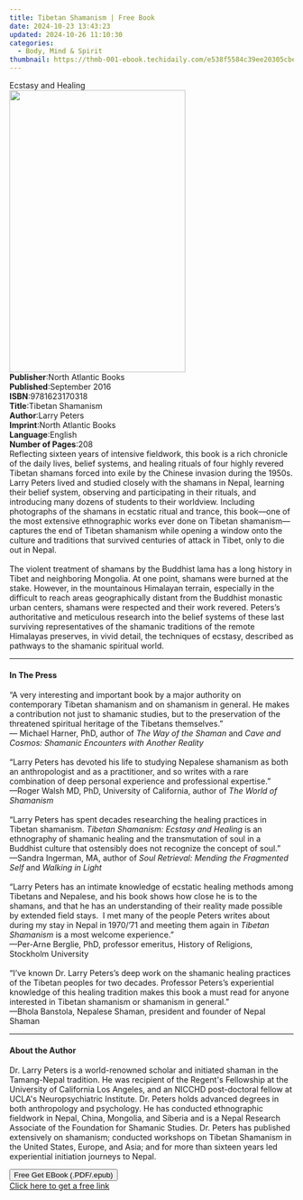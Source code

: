 ```yaml
---
title: Tibetan Shamanism | Free Book
date: 2024-10-23 13:43:23
updated: 2024-10-26 11:10:30
categories:
  - Body, Mind & Spirit
thumbnail: https://thmb-001-ebook.techidaily.com/e538f5584c39ee20305cbecefaf5ab14e26c394142fe7e2fd5316579ae84a426.jpg
---
```

<main id="book-container">
  <div class="flex flex-col">
    <div class="book-brief flex-1 py-6 px-4 sm:p-6 md:py-10 md:px-8">
      <!-- brief-->
      <div class="book-brief-main">Ecstasy and Healing</div>
    </div>
    <div
      class="book-meta-info flex-1 grid gap-4 col-start-1 col-end-3 row-start-1 sm:mb-6 sm:grid-cols-4 lg:gap-6 lg:col-start-2 lg:row-end-6 lg:row-span-6 lg:mb-0"
    >
      <div
        class="book-meta-info-left place-content-center mt-4 p-4 text-sm leading-6 col-start-2 col-span-2 dark:text-slate-400"
      >
        <img
          class="w-full h-500 object-cover rounded-lg sm:h-255 sm:col-span-2 lg:col-span-full"
          src="https://img-001-ebook.techidaily.com/ad4bc2b5685dded436e0cec49f477ad4556967ed4fc62899cd87b18f365900e8.jpg"
          alt=""
          width="312"
          height="500"
        />
      </div>
      <div
        class="book-meta-info-right mt-2 col-start-1 row-start-2 col-span-3 self-center"
      >
        <!-- meta data  -->
        <div class="flex flex-col px-4 md:px-8">
          <div class="flex-1">
            <strong>Publisher</strong>:<span class="px-2"
              >North Atlantic Books</span
            >
          </div>
          <div class="flex-1">
            <strong>Published</strong>:<span class="px-2">September 2016</span>
          </div>
          <div class="flex-1">
            <strong>ISBN</strong>:<span class="px-2">9781623170318</span>
          </div>
          <div class="flex-1">
            <strong>Title</strong>:<span class="px-2">Tibetan Shamanism</span>
          </div>
          <div class="flex-1">
            <strong>Author</strong>:<span class="px-2">Larry Peters</span>
          </div>
          <div class="flex-1">
            <strong>Imprint</strong>:<span class="px-2"
              >North Atlantic Books</span
            >
          </div>
          <div class="flex-1">
            <strong>Language</strong>:<span class="px-2">English</span>
          </div>
          <div class="flex-1">
            <strong>Number of Pages</strong>:<span class="px-2">208</span>
          </div>
        </div>
      </div>
    </div>
    <div class="book-description flex-1 py-6 px-4 sm:p-6 md:py-10 md:px-8">
      <div class="book-description-main">
        <div accordion-content="" id="description">
          Reflecting sixteen years of intensive fieldwork, this book is a rich
          chronicle of the daily lives, belief systems, and healing rituals of
          four highly revered Tibetan shamans forced into exile by the Chinese
          invasion during the 1950s. Larry Peters lived and studied closely with
          the shamans in Nepal, learning their belief system, observing and
          participating in their rituals, and introducing many dozens of
          students to their worldview. Including photographs of the shamans in
          ecstatic ritual and trance, this book—one of the most extensive
          ethnographic works ever done on Tibetan shamanism—captures the end of
          Tibetan shamanism while opening a window onto the culture and
          traditions that survived centuries of attack in Tibet, only to die out
          in Nepal.<br /><br />
          The violent treatment of shamans by the Buddhist lama has a long
          history in Tibet and neighboring Mongolia. At one point, shamans were
          burned at the stake. However, in the mountainous Himalayan terrain,
          especially in the difficult to reach areas geographically distant from
          the Buddhist monastic urban centers, shamans were respected and their
          work revered. Peters’s authoritative and meticulous research into the
          belief systems of these last surviving representatives of the shamanic
          traditions of the remote Himalayas preserves, in vivid detail, the
          techniques of ecstasy, described as pathways to the shamanic spiritual
          world.
        </div>
        <div class="accordion-fader"></div>
      </div>
    </div>
    <div class="book-excerpts flex-1 py-6 px-4 sm:p-6 md:py-10 md:px-8">
      <!-- excerpts-->
      <div class="book-excerpts-main">
        <hr />
        <h4 class="placeholder placeholder-heading">
          <span>In The Press</span>
        </h4>
        <p>
          “A very interesting and important book by a major authority on
          contemporary Tibetan shamanism and on shamanism in general.&nbsp;He
          makes a contribution not just to shamanic studies, but to the
          preservation of the threatened spiritual heritage of the Tibetans
          themselves.”<br />
          — Michael Harner, PhD, author of&nbsp;<i>The Way of the Shaman</i
          >&nbsp;and&nbsp;<i
            >Cave and Cosmos: Shamanic Encounters with Another Reality</i
          ><br />
          &nbsp;<br />
          “Larry Peters has devoted his life to studying Nepalese shamanism as
          both an anthropologist and as a practitioner, and so writes with a
          rare combination of deep personal experience and professional
          expertise.”<br />
          —Roger Walsh MD, PhD, University of California, author of
          <i>The World of Shamanism</i><br />
          &nbsp;<br />
          “Larry Peters has spent decades researching the healing practices in
          Tibetan shamanism.&nbsp;<i
            >Tibetan Shamanism: Ecstasy and Healing&nbsp;</i
          >is an ethnography of shamanic healing and the transmutation of soul
          in a Buddhist culture that ostensibly does not recognize the concept
          of soul.” &nbsp;<br />
          —Sandra Ingerman, MA, author of&nbsp;<i
            >Soul Retrieval: Mending the Fragmented Self</i
          >
          and <i>Walking in Light</i><br />
          &nbsp;<br />
          “Larry Peters has an intimate knowledge of ecstatic healing methods
          among Tibetans and Nepalese, and his book shows how close he is to the
          shamans, and that he has an understanding of their reality made
          possible by extended field stays.&nbsp; I met many of the people
          Peters writes about during my stay in Nepal in 1970/’71 and meeting
          them again in&nbsp;<i>Tibetan Shamanism</i>&nbsp;is a most welcome
          experience.”<br />
          —Per-Arne Berglie, PhD, professor emeritus, History of Religions,
          Stockholm University<br />
          &nbsp;<br />
          “I’ve known Dr. Larry Peters’s deep work on the shamanic healing
          practices of the Tibetan peoples for two decades.&nbsp;Professor
          Peters’s experiential knowledge of this healing tradition makes this
          book a must read for anyone interested in Tibetan shamanism or
          shamanism in general.”<br />
          —Bhola Banstola, Nepalese Shaman, president and founder of Nepal
          Shaman
        </p>
      </div>
    </div>
    <div class="book-about-author flex-1 py-6 px-4 sm:p-6 md:py-10 md:px-8">
      <!-- about author-->
      <div class="book-main-author-main">
        <hr />
        <h4 class="placeholder placeholder-heading">
          <span>About the Author</span>
        </h4>
        <p>
          Dr. Larry Peters is a world-renowned scholar and initiated shaman in
          the Tamang-Nepal tradition. He was recipient of the Regent's
          Fellowship at the University of California Los Angeles, and an NICCHD
          post-doctoral fellow at UCLA's Neuropsychiatric Institute. Dr. Peters
          holds advanced degrees in both anthropology and psychology. He has
          conducted ethnographic fieldwork in Nepal, China, Mongolia, and
          Siberia and is a Nepal Research Associate of the Foundation for
          Shamanic Studies. Dr. Peters has published extensively on shamanism;
          conducted workshops on Tibetan Shamanism in the United States, Europe,
          and Asia; and for more than sixteen years led experiential initiation
          journeys to Nepal.
        </p>
      </div>
    </div>
    <div class="book-free-get flex-1 py-6 px-4 sm:p-6 md:py-10 md:px-8">
      <button
        id="btn-free-get"
        class="bg-blue-500 hover:bg-blue-700 text-white font-bold py-2 px-4 rounded"
      >
        Free Get EBook (.PDF/.epub)
      </button>
      <div id="countdown-display" class="px-2 text-lg mt-2"></div>
      <a
        id="free-link"
        class="hidden bg-blue-500 hover:bg-blue-700 text-white font-bold py-2 px-4 rounded"
        href="https://www.ebooks.com/en-us/book/2463274/tibetan-shamanism/larry-peters/"
        target="_blank"
        >Click here to get a free link</a
      >
    </div>
    <script>
      let countdownTime = 0;
      let countdownInterval = null;
      document
        .getElementById('btn-free-get')
        .addEventListener('click', startCountdown);
      function startCountdown() {
        countdownTime = new Date().getTime() + 60000 * 3;
        countdownInterval = setInterval(updateCountdown, 1000);
        document.getElementById('btn-free-get').disabled = true;
        document
          .getElementById('btn-free-get')
          .classList.add('bg-gray-500', 'cursor-not-allowed');
      }
      function updateCountdown() {
        let currentTime = new Date().getTime();
        let timeLeft = countdownTime - currentTime;
        let secondsLeft = Math.floor(timeLeft / 1000);
        document.getElementById('countdown-display').innerHTML =
          `Remaining time: ${secondsLeft} seconds.`;
        if (secondsLeft <= 0) {
          clearInterval(countdownInterval);
          document.getElementById('btn-free-get').classList.add('hidden');
          document.getElementById('free-link').classList.remove('hidden');
          document.getElementById('countdown-display').innerHTML = '';
        }
      }
    </script>
  </div>
</main>
